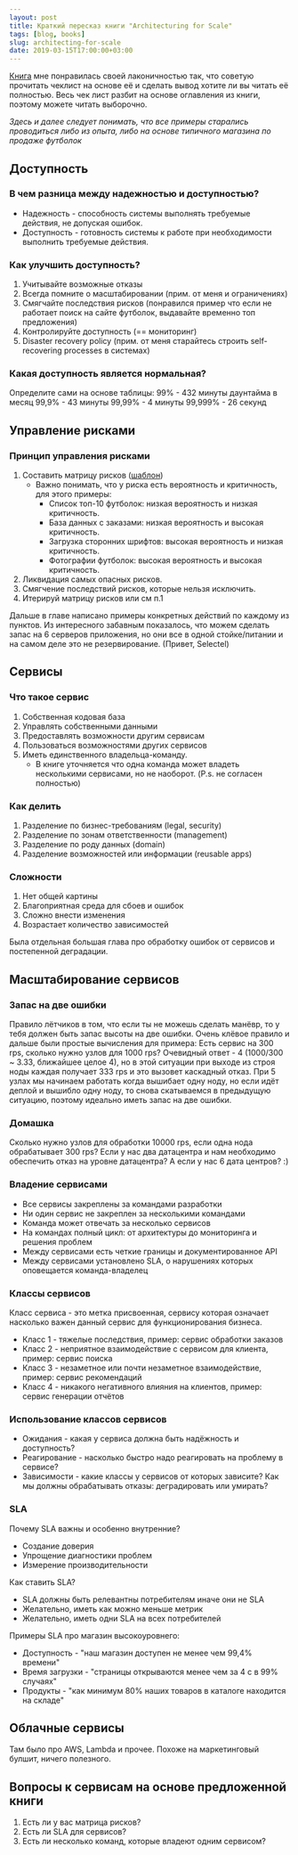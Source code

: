 ```yaml
---
layout: post
title: Краткий пересказ книги "Architecturing for Scale"
tags: [blog, books]
slug: architecting-for-scale
date: 2019-03-15T17:00:00+03:00
---
```


[Книга](https://www.goodreads.com/book/show/38096544) мне понравилась своей лаконичностью так, что советую прочитать чеклист на основе её и сделать вывод хотите ли вы читать её полностью. Весь чек лист разбит на основе оглавления из книги, поэтому можете читать выборочно.
<!--more-->
_Здесь и далее следует понимать, что все примеры старались проводиться либо из опыта, либо на основе типичного магазина по продаже футболок_

## Доступность

### В чем разница между надежностью и доступностью?
* Надежность - способность системы выполнять требуемые действия, не допуская ошибок.
* Доступность - готовность системы к работе при необходимости выполнить требуемые действия.

### Как улучшить доступность?

1. Учитывайте возможные отказы
2. Всегда помните о масштабировании (прим. от меня и ограничениях)
3. Смягчайте последствия рисков (понравился пример что если не работает поиск на сайте футболок, выдавайте временно топ предложения)
4. Контролируйте доступность (== мониторинг)
5. Disaster recovery policy (прим. от меня старайтесь строить self-recovering processes в системах)

### Какая доступность является нормальная?

Определите сами на основе таблицы:
99%     - 432 минуты даунтайма в месяц
99,9%   - 43 минуты
99,99%  - 4 минуты
99,999% - 26 секунд

## Управление рисками

### Принцип управления рисками
1. Составить матрицу рисков ([шаблон](https://www.architectingforscale.com/files/Risk%20Matrix%20Template.xlsx))
    * Важно понимать, что у риска есть вероятность и критичность, для этого примеры:
        * Список топ-10 футболок: низкая вероятность и низкая критичность.
        * База данных с заказами: низкая вероятность и высокая критичность.
        * Загрузка сторонних шрифтов: высокая вероятность и низкая критичность. 
        * Фотографии футболок: высокая вероятность и высокая критичность.
2. Ликвидация самых опасных рисков.
3. Смягчение последствий рисков, которые нельзя исключить.
4. Итерируй матрицу рисков или см п.1

Дальше в главе написано примеры конкретных действий по каждому из пунктов.
Из интересного забавным показалось, что можем сделать запас на 6 серверов приложения, но они все в одной стойке/питании и на самом деле это не резервирование. (Привет, Selectel)

## Сервисы

### Что такое сервис
1. Собственная кодовая база
2. Управлять собственными данными
3. Предоставлять возможности другим сервисам
4. Пользоваться возможностями других сервисов
5. Иметь единственного владельца-команду.
    * В книге уточняется что одна команда может владеть несколькими сервисами, но не наоборот. (P.s. не согласен полностью)

### Как делить
1. Разделение по бизнес-требованиям (legal, security)
2. Разделение по зонам ответственности (management)
3. Разделение по роду данных (domain)
4. Разделение возможностей или информации (reusable apps)

### Сложности
1. Нет общей картины
2. Благоприятная среда для сбоев и ошибок
3. Сложно внести изменения
4. Возрастает количество зависимостей

Была отдельная большая глава про обработку ошибок от сервисов и постепенной деградации.

## Масштабирование сервисов

### Запас на две ошибки
Правило лётчиков в том, что если ты не можешь сделать манёвр, то у тебя должен быть запас высоты на две ошибки.
Очень клёвое правило и дальше были простые вычисления для примера:
Есть сервис на 300 rps, сколько нужно узлов для 1000 rps?
Очевидный ответ - 4 (1000/300 ~ 3.33, ближайшее целое 4), но в этой ситуации при выходе из строя ноды каждая получает 333 rps и это вызовет каскадный отказ. При 5 узлах мы начинаем работать когда вышибает одну ноду, но если идёт деплой и вышибло одну ноду, то снова скатываемся в предыдущую ситуацию, поэтому идеально иметь запас на две ошибки.

### Домашка
Сколько нужно узлов для обработки 10000 rps, если одна нода обрабатывает 300 rps?
Если у нас два датацентра и нам необходимо обеспечить отказ на уровне датацентра?
А если у нас 6 дата центров? :)

### Владение сервисами
* Все сервисы закреплены за командами разработки
* Ни один сервис не закреплен за несколькими командами
* Команда может отвечать за несколько сервисов
* На командах полный цикл: от архитектуры до мониторинга и решения проблем
* Между сервисами есть четкие границы и документированное API
* Между сервисами установлено SLA, о нарушениях которых оповещается команда-владелец

### Классы сервисов
Класс сервиса - это метка присвоенная, сервису которая означает насколько важен данный сервис для функционирования бизнеса.
* Класс 1 - тяжелые последствия, пример: сервис обработки заказов
* Класс 2 - неприятное взаимодействие с сервисом для клиента, пример: сервис поиска
* Класс 3 - незаметное или почти незаметное взаимодействие, пример: сервис рекомендаций
* Класс 4 - никакого негативного влияния на клиентов, пример: сервис генерации отчётов

### Использование классов сервисов
* Ожидания - какая у сервиса должна быть надёжность и доступность?
* Реагирование - насколько быстро надо реагировать на проблему в сервисе?
* Зависимости - какие классы у сервисов от которых зависите? Как мы должны обрабатывать отказы: деградировать или умирать?

### SLA

Почему SLA важны и особенно внутренние?

* Создание доверия
* Упрощение диагностики проблем
* Измерение производительности

Как ставить SLA?

* SLA должны быть релевантны потребителям иначе они не SLA
* Желательно, иметь как можно меньше метрик
* Желательно, иметь одни SLA на всех потребителей

Примеры SLA про магазин высокоуровнего:

* Доступность - "наш магазин доступен не менее чем 99,4% времени"
* Время загрузки - "страницы открываются менее чем за 4 с в 99% случаях"
* Продукты - "как минимум 80% наших товаров в каталоге находится на складе"

## Облачные сервисы

Там было про AWS, Lambda и прочее. Похоже на маркетинговый булшит, ничего полезного.

## Вопросы к сервисам на основе предложенной книги

1. Есть ли у вас матрица рисков?
2. Есть ли SLA для сервисов?
3. Есть ли несколько команд, которые владеют одним сервисом?

